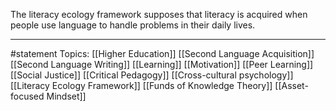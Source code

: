 The literacy ecology framework supposes that literacy is acquired when people use language to handle problems in their daily lives.

* * *
#statement Topics: [[Higher Education]] [[Second Language Acquisition]] [[Second Language Writing]] [[Learning]] [[Motivation]] [[Peer Learning]] [[Social Justice]] [[Critical Pedagogy]] [[Cross-cultural psychology]] [[Literacy Ecology Framework]] [[Funds of Knowledge Theory]] [[Asset-focused Mindset]]